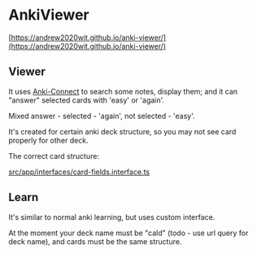 # AnkiViewer

[https://andrew2020wit.github.io/anki-viewer/](https://andrew2020wit.github.io/anki-viewer/)

## Viewer

It uses [Anki-Connect](https://git.sr.ht/~foosoft/anki-connect/) to search some notes, display them;
and it can "answer" selected cards with 'easy' or 'again'.

Mixed answer - selected - 'again', not selected - 'easy'.

It's created for certain anki deck structure, so you may not see card properly for other deck.

The correct card structure:

[src/app/interfaces/card-fields.interface.ts](src/app/interfaces/card-fields.interface.ts)

## Learn

It's similar to normal anki learning, but uses custom interface.

At the moment your deck name must be "cald" (todo - use url query for deck name), and cards must be the same structure.
